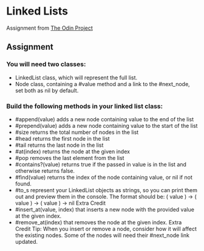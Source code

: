 # Linked Lists
Assignment from [The Odin Project](https://www.theodinproject.com/lessons/ruby-linked-lists)
## Assignment
### You will need two classes:
* LinkedList class, which will represent the full list.
* Node class, containing a #value method and a link to the #next_node, set both as nil by default.
### Build the following methods in your linked list class:
* #append(value) adds a new node containing value to the end of the list
* #prepend(value) adds a new node containing value to the start of the list
* #size returns the total number of nodes in the list
* #head returns the first node in the list
* #tail returns the last node in the list
* #at(index) returns the node at the given index
* #pop removes the last element from the list
* #contains?(value) returns true if the passed in value is in the list and otherwise returns false.
* #find(value) returns the index of the node containing value, or nil if not found.
* #to_s represent your LinkedList objects as strings, so you can print them out and preview them in the console. The format should be: ( value ) -> ( value ) -> ( value ) -> nil
Extra Credit
* #insert_at(value, index) that inserts a new node with the provided value at the given index.
* #remove_at(index) that removes the node at the given index.
Extra Credit Tip: When you insert or remove a node, consider how it will affect the existing nodes. Some of the nodes will need their #next_node link updated.